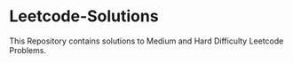# Leetcode-Solutions
This Repository contains solutions to Medium and Hard Difficulty Leetcode Problems.
